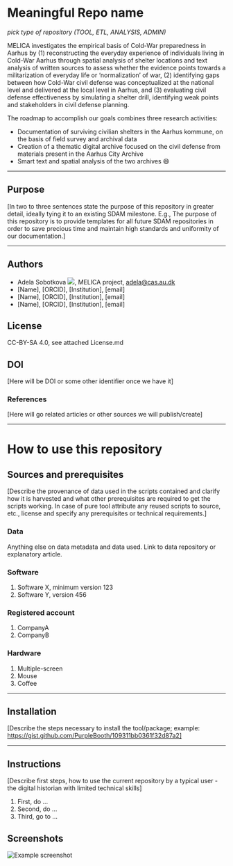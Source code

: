 # Meaningful Repo name
*pick type of repository (TOOL, ETL, ANALYSIS, ADMIN)*

MELICA investigates the empirical basis of Cold-War preparedness in Aarhus by (1) reconstructing the everyday experience of individuals living in Cold-War Aarhus through spatial analysis of shelter locations and text analysis of written sources to assess whether the evidence points towards a militarization of everyday life or ‘normalization’ of war, (2) identifying gaps between how Cold-War civil defense was conceptualized at the national level and delivered at the local level in Aarhus, and (3) evaluating civil defense effectiveness by simulating a shelter drill, identifying weak points and stakeholders in civil defense planning.

The roadmap to accomplish our goals combines three research activities:
* Documentation of surviving civilian shelters in the Aarhus kommune, on the basis of field survey and archival data
* Creation of a thematic digital archive focused on the civil defense from materials present in the Aarhus City Archive
* Smart text and spatial analysis of the two archives :smile:

---

## Purpose
[In two to three sentences state the purpose of this repository in greater detail, ideally tying it to an existing SDAM milestone. E.g., The purpose of this repository is to provide templates for all future SDAM repositories in order to save precious time and maintain high standards and uniformity of our documentation.]

---
## Authors
* Adela Sobotkova [![](https://orcid.org/sites/default/files/images/orcid_16x16.png)]([(https://orcid.org/0000-0002-4541-3963)]), MELICA project, adela@cas.au.dk
* [Name], [ORCID], [Institution], [email]
* [Name], [ORCID], [Institution], [email]
* [Name], [ORCID], [Institution], [email]

## License
CC-BY-SA 4.0, see attached License.md

## DOI
[Here will be DOI or some other identifier once we have it]

### References
[Here will go related articles or other sources we will publish/create]

---
# How to use this repository

## Sources and prerequisites
[Describe the provenance of data used in the scripts contained and clarify how it is harvested and what other prerequisites are required to get the scripts working. In case of pure tool attribute any reused scripts to source, etc., license and specify any prerequisites or technical requirements.]

### Data
Anything else on data metadata and data used. Link to data repository or explanatory article. 

### Software
1. Software X, minimum version 123
1. Software Y, version 456

### Registered account
1. CompanyA
1. CompanyB

### Hardware
1. Multiple-screen
1. Mouse
1. Coffee

---
## Installation
[Describe the steps necessary to install the tool/package; example: https://gist.github.com/PurpleBooth/109311bb0361f32d87a2]

---
## Instructions 
[Describe first steps, how to use the current repository by a typical user - the digital historian with limited technical skills]
1. First, do ...
1. Second, do ...
1. Third, go to ...


## Screenshots
![Example screenshot](./img/screenshot.png)




